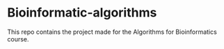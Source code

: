# Bioinformatic-algorithms

This repo contains the project made for the Algorithms for Bioinformatics course.
